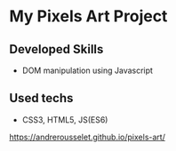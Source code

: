 # My Pixels Art Project

## Developed Skills

- DOM manipulation using Javascript

## Used techs

- CSS3, HTML5, JS(ES6)

https://andrerousselet.github.io/pixels-art/
